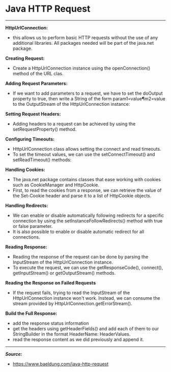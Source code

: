 # Java HTTP Request
-- -

**HttpUrlConnection:**  
- this allows us to perform basic HTTP requests without the use of any additional libraries. All packages needed will be part of the java.net package. 

**Creating Request:**  
- Create a HttpUrlConnection instance using the openConnection() method of the URL clas.  

**Adding Request Parameters:**
- If we want to add parameters to a request, we have to set the doOutput property to true, then write a String of the form param1=value¶m2=value to the OutputStream of the HttpUrlConnection instance:  

**Setting Request Headers:**
- Adding headers to a request can be achieved by using the setRequestProperty() method.  

**Configuring Timeouts:**
- HttpUrlConnection class allows setting the connect and read timeouts.
- To set the timeout values, we can use the setConnectTimeout() and setReadTimeout() methods:  

**Handling Cookies:**  
- The java.net package contains classes that ease working with cookies such as CookieManager and HttpCookie.  
- First, to read the cookies from a response, we can retrieve the value of the Set-Cookie header and parse it to a list of HttpCookie objects.  

**Handling Redirects:**  
- We can enable or disable automatically following redirects for a specific connection by using the setInstanceFollowRedirects() method with true or false parameter.  
- It is also possible to enable or disable automatic redirect for all connections.  

**Reading Response:**
- Reading the response of the request can be done by parsing the InputStream of the HttpUrlConnection instance.  
- To execute the request, we can use the getResponseCode(), connect(), getInputStream() or getOutputStream() methods.

**Reading the Response on Failed Requests**
- If the request fails, trying to read the InputStream of the HttpUrlConnection instance won't work. Instead, we can consume the stream provided by HttpUrlConnection.getErrorStream().  

**Build the Full Response:**
- add the response status information  
- get the headers using getHeaderFields() and add each of them to our StringBuilder in the format HeaderName: HeaderValues.  
- read the response content as we did previously and append it.

-- -
***Source:***  
- https://www.baeldung.com/java-http-request
